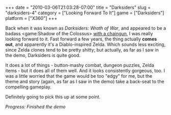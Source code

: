 +++
date = "2010-03-06T21:03:28-07:00"
title = "Darksiders"
slug = "darksiders-4"
category = ["Looking Forward To It"]
game = ["Darksiders"]
platform = ["X360"]
+++

Back when it was known as <i>Darksiders: Wrath of War</i>, and appeared to be a badass <game:Shadow of the Colossus> <a href="http://www.gametrailers.com/video/gc-2008-darksiders/38741">with a chaingun</a>, I was really looking forward to it.  Fast forward a few years, the thing actually <b>comes out</b>, and apparently it's a Diablo-inspired Zelda.  Which sounds less exciting, since Zelda clones tend to be pretty shitty; but actually, as far as I saw in the demo, Darksiders is quite good.

It does a lot of things - button-mashy combat, dungeon puzzles, Zelda items - but it does all of them well.  And it looks consistently gorgeous, too.  I was a little worried that the game would be too "edgy" for me, but the theme and story (again, as far as I saw in the demo) take a back-seat to the compelling gameplay.

Definitely going to pick this up at some point.

<i>Progress: Finished the demo</i>